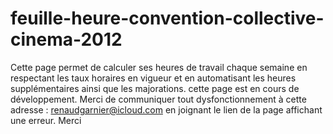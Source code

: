 # feuille-heure-convention-collective-cinema-2012
Cette page permet de calculer ses heures de travail chaque semaine en respectant les taux horaires en vigueur et en automatisant les heures supplémentaires ainsi que les majorations. cette page est en cours de développement. Merci de communiquer tout dysfonctionnement à cette adresse : renaudgarnier@icloud.com en joignant le lien de la page affichant une erreur. Merci
